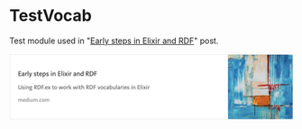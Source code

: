 # TestVocab

Test module used in
"[Early steps in Elixir and RDF](https://medium.com/@tonyhammond/early-steps-in-elixir-and-rdf-5078a4ebfe0f)"
post.

![medium-post-1.png](../images/medium-post-1.png)

